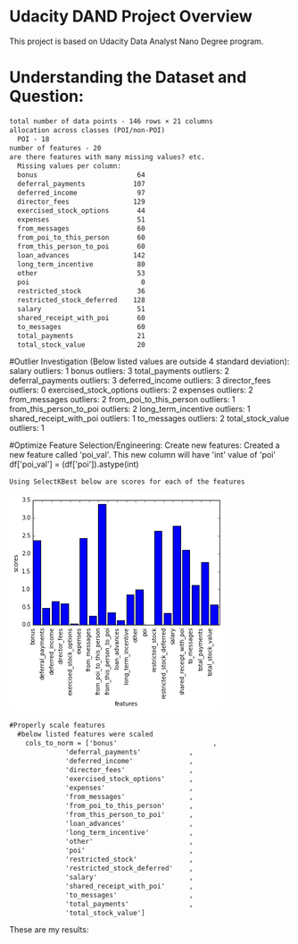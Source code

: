 # Udacity DAND Project Overview
This project is based on Udacity Data Analyst Nano Degree program.

# Understanding the Dataset and Question:

    total number of data points - 146 rows × 21 columns
    allocation across classes (POI/non-POI)
      POI - 18
    number of features - 20
    are there features with many missing values? etc.
      Missing values per column:
      bonus                         64
      deferral_payments            107
      deferred_income               97
      director_fees                129
      exercised_stock_options       44
      expenses                      51
      from_messages                 60
      from_poi_to_this_person       60
      from_this_person_to_poi       60
      loan_advances                142
      long_term_incentive           80
      other                         53
      poi                            0
      restricted_stock              36
      restricted_stock_deferred    128
      salary                        51
      shared_receipt_with_poi       60
      to_messages                   60
      total_payments                21
      total_stock_value             20

#Outlier Investigation (Below listed values are outside 4 standard deviation):
          salary outliers:  1
          bonus outliers:  3
          total_payments outliers:  2
          deferral_payments outliers:  3
          deferred_income outliers:  3
          director_fees outliers:  0
          exercised_stock_options outliers:  2
          expenses outliers:  2
          from_messages outliers:  2
          from_poi_to_this_person outliers:  1
          from_this_person_to_poi outliers:  2
          long_term_incentive outliers:  1
          shared_receipt_with_poi outliers:  1
          to_messages outliers:  2
          total_stock_value outliers:  1

  #Optimize Feature Selection/Engineering:
    Create new features:
          Created a new feature called 'poi_val'. This new column will have 'int' value of 'poi'
              df['poi_val'] = (df['poi']).astype(int)
    
    Using SelectKBest below are scores for each of the features
![SelectKBest](https://raw.githubusercontent.com/gpraveencr/enron_emails_fraud_project/master/images/selectkbest.png)

    #Properly scale features
      #below listed features were scaled
        cols_to_norm = ['bonus'                        ,
                  'deferral_payments'            ,
                  'deferred_income'              ,
                  'director_fees'                ,
                  'exercised_stock_options'      ,
                  'expenses'                     ,
                  'from_messages'                ,
                  'from_poi_to_this_person'      ,
                  'from_this_person_to_poi'      ,
                  'loan_advances'                ,
                  'long_term_incentive'          ,
                  'other'                        ,
                  'poi'                          ,
                  'restricted_stock'             ,
                  'restricted_stock_deferred'    ,
                  'salary'                       ,
                  'shared_receipt_with_poi'      ,
                  'to_messages'                  ,
                  'total_payments'               ,
                  'total_stock_value']

These are my results:
